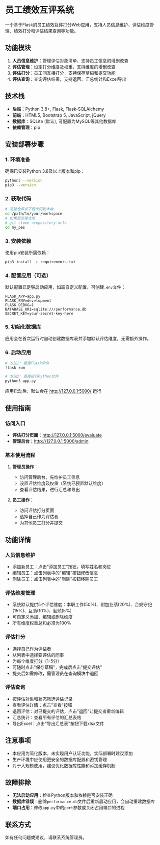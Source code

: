 # 员工绩效互评系统

一个基于Flask的员工绩效互评打分Web应用，支持人员信息维护、评估维度管理、绩效打分和评估结果查询等功能。

## 功能模块

1. **人员信息维护**：管理评估对象清单，支持员工信息的增删改查
2. **评估管理**：设定打分维度及权重，支持维度的增删改查
3. **评估打分**：员工间互相打分，支持保存草稿和提交功能
4. **评估查询**：查询评估结果，支持退回、汇总统计和Excel导出

## 技术栈

- **后端**：Python 3.8+, Flask, Flask-SQLAlchemy
- **前端**：HTML5, Bootstrap 5, JavaScript, jQuery
- **数据库**：SQLite (默认), 可配置为MySQL等其他数据库
- **依赖管理**：pip

## 安装部署步骤

### 1. 环境准备

确保已安装Python 3.8及以上版本和pip：

```bash
python3 --version
pip3 --version
```

### 2. 获取代码

```bash
# 克隆仓库或下载代码到本地
cd /path/to/your/workspace
# 如果是克隆仓库
# git clone <repository-url>
cd my_pes
```

### 3. 安装依赖

使用pip安装所需依赖：

```bash
pip3 install -r requirements.txt
```

### 4. 配置应用（可选）

默认配置已足够启动应用，如需自定义配置，可创建`.env`文件：

```
FLASK_APP=app.py
FLASK_ENV=development
FLASK_DEBUG=1
DATABASE_URI=sqlite:///performance.db
SECRET_KEY=your-secret-key-here
```

### 5. 初始化数据库

应用会在首次运行时自动创建数据库表并添加默认评估维度，无需额外操作。

### 6. 启动应用

```bash
# 方法1: 使用Flask命令
flask run

# 方法2: 直接运行Python文件
python3 app.py
```

应用启动后，默认会在 http://127.0.0.1:5000/ 运行

## 使用指南

### 访问入口

- **评估打分页面**：http://127.0.0.1:5000/evaluate
- **管理后台**：http://127.0.0.1:5000/admin

### 基本使用流程

1. **管理员操作**：
   - 访问管理后台，先维护员工信息
   - 设置评估维度及权重（系统已预置默认维度）
   - 查看评估结果，进行汇总和导出

2. **员工操作**：
   - 访问评估打分页面
   - 选择自己作为评估者
   - 为其他员工打分并提交

## 功能详情

### 人员信息维护

- 添加新员工：点击"添加员工"按钮，填写姓名和岗位
- 编辑员工：点击列表中的"编辑"按钮修改信息
- 删除员工：点击列表中的"删除"按钮移除员工

### 评估维度管理

- 系统默认提供5个评估维度：本职工作(50%)、附加业绩(20%)、合规守纪(15%)、互助(10%)、勤勉(5%)
- 可自定义添加、编辑或删除维度
- 所有维度权重总和必须为100%

### 评估打分

- 选择自己作为评估者
- 从列表中选择要评估的同事
- 为每个维度打分（1-5分）
- 可随时点击"保存草稿"，完成后点击"提交评估"
- 提交后如需修改，需管理员在查询模块中退回

### 评估查询

- 按评估对象和状态筛选评估记录
- 查看评估详情：点击"查看"按钮
- 退回评估：对已提交的评估，点击"退回"让提交者重新编辑
- 汇总统计：查看所有评估的汇总表格
- 导出Excel：点击"导出汇总表"按钮下载xlsx文件

## 注意事项

- 本应用为简化版本，未实现用户认证功能，实际部署时建议添加
- 生产环境中应使用更安全的数据库配置和密钥管理
- 对于大规模使用，建议优化数据库性能和添加缓存机制

## 故障排除

- **无法启动应用**：检查Python版本和依赖是否安装正确
- **数据库错误**：删除`performance.db`文件后重新启动应用，会自动重建数据库
- **端口占用**：修改`app.py`中的`port`参数或关闭占用端口的进程

## 联系方式

如有任何问题或建议，请联系系统管理员。